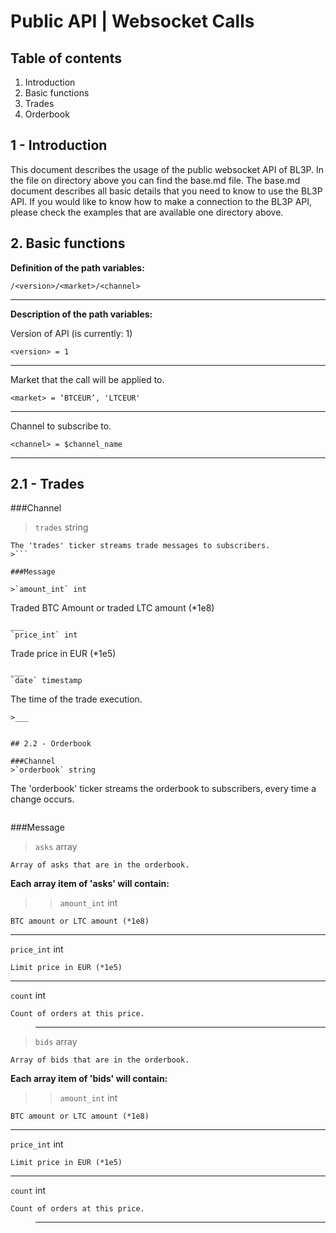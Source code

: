 # Public API | Websocket Calls

## Table of contents

1. Introduction
2. Basic functions
  1. Trades
  2. Orderbook

## 1 - Introduction

This document describes the usage of the public websocket API of BL3P.
In the file on directory above you can find the base.md file.
The base.md document describes all basic details that you need to know to use the BL3P API.
If you would like to know how to make a connection to the BL3P API, please check the examples that are available one directory above.

## 2. Basic functions

**Definition of the path variables:**
```
/<version>/<market>/<channel>
```
___
**Description of the path variables:**

Version of API (is currently: 1)
```
<version> = 1
```
___
Market that the call will be applied to.

```
<market> = ‘BTCEUR’, 'LTCEUR'
```
___
Channel to subscribe to.
```
<channel> = $channel_name
```
___

## 2.1 - Trades

###Channel
>`trades` string
```
The 'trades' ticker streams trade messages to subscribers.
>```

###Message

>`amount_int` int
```
Traded BTC Amount or  traded LTC amount (*1e8)
```
___
`price_int` int
```
Trade price in EUR (*1e5)
```
___
`date` timestamp
```
The time of the trade execution.
```
>___


## 2.2 - Orderbook

###Channel
>`orderbook` string
```
The 'orderbook' ticker streams the orderbook to subscribers, every time a change occurs.
>```

###Message

>`asks` array
```
Array of asks that are in the orderbook.
```
**Each array item of 'asks' will contain:**

>>`amount_int` int
```
BTC amount or LTC amount (*1e8)
```
___
`price_int` int
```
Limit price in EUR (*1e5)
```
___
`count` int
```
Count of orders at this price.
```
>>
>___

>`bids` array
```
Array of bids that are in the orderbook.
```
**Each array item of 'bids' will contain:**

>>`amount_int` int
```
BTC amount or LTC amount (*1e8)
```
___
`price_int` int
```
Limit price in EUR (*1e5)
```
___
`count` int
```
Count of orders at this price.
```
>>
>___